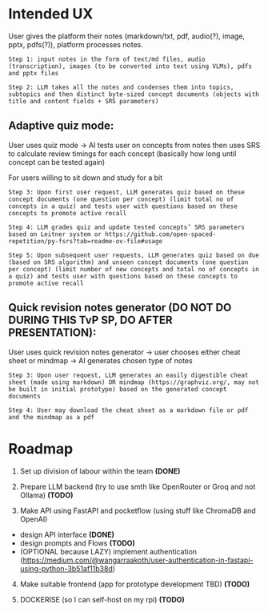 # Intended UX

User gives the platform their notes (markdown/txt, pdf, audio(?), image, pptx, pdfs(?)), platform processes notes.

```
Step 1: input notes in the form of text/md files, audio (transcription), images (to be converted into text using VLMs), pdfs and pptx files

Step 2: LLM takes all the notes and condenses them into topics, subtopics and then distinct byte-sized concept documents (objects with title and content fields + SRS parameters)
```

## Adaptive quiz mode:

User uses quiz mode -> AI tests user on concepts from notes then uses SRS to calculate review timings for each concept (basically how long until concept can be tested again)

For users willing to sit down and study for a bit

```
Step 3: Upon first user request, LLM generates quiz based on these concept documents (one question per concept) (limit total no of concepts in a quiz) and tests user with questions based on these concepts to promote active recall

Step 4: LLM grades quiz and update tested concepts’ SRS parameters based on Leitner system or https://github.com/open-spaced-repetition/py-fsrs?tab=readme-ov-file#usage

Step 5: Upon subsequent user requests, LLM generates quiz based on due (based on SRS algorithm) and unseen concept documents (one question per concept) (limit number of new concepts and total no of concepts in a quiz) and tests user with questions based on these concepts to promote active recall
```

## Quick revision notes generator (DO NOT DO DURING THIS TvP SP, DO AFTER PRESENTATION):

User uses quick revision notes generator -> user chooses either cheat sheet or mindmap -> AI generates chosen type of notes

```
Step 3: Upon user request, LLM generates an easily digestible cheat sheet (made using markdown) OR mindmap (https://graphviz.org/, may not be built in initial prototype) based on the generated concept documents

Step 4: User may download the cheat sheet as a markdown file or pdf and the mindmap as a pdf 
```

# Roadmap

1. Set up division of labour within the team
**(DONE)**

2. Prepare LLM backend (try to use smth like OpenRouter or Groq and not Ollama)
**(TODO)**

3. Make API using FastAPI and pocketflow (using stuff like ChromaDB and OpenAI)

- design API interface **(DONE)**
- design prompts and Flows **(TODO)**
- (OPTIONAL because LAZY) implement authentication (https://medium.com/@wangarraakoth/user-authentication-in-fastapi-using-python-3b51af11b38d)

4. Make suitable frontend (app for prototype development TBD) **(TODO)**

5. DOCKERISE (so I can self-host on my rpi) **(TODO)**
